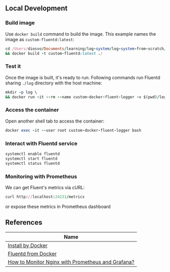 ## Local Development

### Build image

Use `docker build` command to build the image. This example names the image as `custom-fluentd:latest`:

```ruby
cd /Users/diosvo/Documents/learning/log-system/log-system-from-scratch/helpers/docker-compose/fluentd/custom-fluentd \
&& docker build -t custom-fluentd:latest ./
```

### Test it

Once the image is built, it's ready to run. Following commands run Fluentd sharing `./log` directory with the host machine:

```ruby
mkdir -p log \
&& docker run -it --rm --name custom-docker-fluent-logger -v $(pwd)/log:/fluentd/log custom-fluentd:latest
```

### Access the container

Open another shell tab to access the container:

```ruby
docker exec -it --user root custom-docker-fluent-logger bash
```

### Interact with Fluentd service

```ruby
systemctl enable fluentd
systemctl start fluentd
systemctl status fluentd
```

### Monitoring with Prometheus

We can get Fluent's metrics via cURL:

```ruby
curl http://localhost:24231/metrics
```

or expose these metrics in Prometheus dashboard

## References

| Name                                                                                             |
| ------------------------------------------------------------------------------------------------ |
| [Install by Docker](https://docs.fluentd.org/container-deployment/install-by-docker)             |
| [Fluentd from Docker](https://hub.docker.com/r/fluent/fluentd/)                                  |
| [How to Monitor Nginx with Prometheus and Grafana?](https://www.youtube.com/watch?v=H45YV-l6GOY) |
